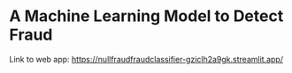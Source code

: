 # A Machine Learning Model to Detect Fraud
 Link to web app: https://nullfraudfraudclassifier-gziclh2a9gk.streamlit.app/
